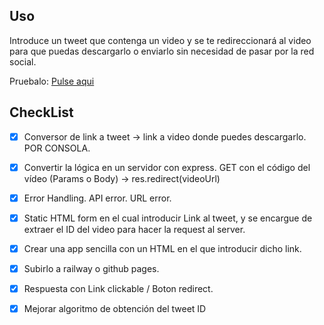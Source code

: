 ## Uso
Introduce un tweet que contenga un video y se te redireccionará al video para que puedas descargarlo o enviarlo sin necesidad de pasar por la red social.

Pruebalo: [Pulse aqui](https://video-downloader-app-production.up.railway.app/)

## CheckList
- [X] Conversor de link a tweet -> link a video donde puedes descargarlo. POR CONSOLA.
- [X] Convertir la lógica en un servidor con express. GET con el código del vídeo (Params o Body) -> res.redirect(videoUrl)
- [X] Error Handling. API error. URL error.
- [X] Static HTML form en el cual introducir Link al tweet, y se encargue de extraer el ID del video para hacer la request al server. 
- [X] Crear una app sencilla con un HTML en el que introducir dicho link.
- [X] Subirlo a railway o github pages.
- [X] Respuesta con Link clickable / Boton redirect.
- [X] Mejorar algoritmo de obtención del tweet ID


